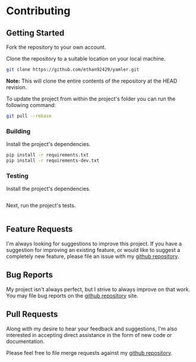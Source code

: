 # Contributing

## Getting Started

Fork the repository to your own account.

Clone the repository to a suitable location on your local machine.

```bash
git clone https://github.com/ethan92429/yamler.git
```

**Note:** This will clone the entire contents of the repository at the HEAD revision.

To update the project from within the project's folder you can run the following command:

```bash
git pull --rebase
```

### Building

Install the project's dependencies.

```bash
pip install -r requirements.txt
pip install -r requirements-dev.txt
```

### Testing

Install the project's dependencies.

```bash
```

Next, run the project's tests.

```bash
```

## Feature Requests

I'm always looking for suggestions to improve this project. If you have a suggestion for improving an existing feature, or would like to suggest a completely new feature, please file an issue with my [github repository](https://github.com/ethan92429/yamler/issues).

## Bug Reports

My project isn't always perfect, but I strive to always improve on that work. You may file bug reports on the [github repository](https://github.com/ethan92429/yamler/issues) site.

## Pull Requests

Along with my desire to hear your feedback and suggestions, I'm also interested in accepting direct assistance in the form of new code or documentation.

Please feel free to file merge requests against my [github repository](https://github.com/ethan92429/yamler/pulls).
